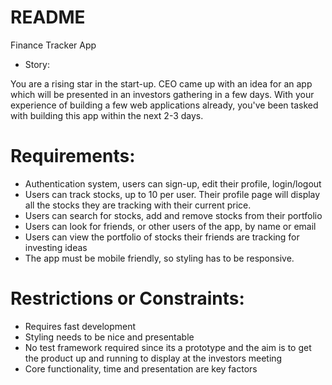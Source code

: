 # README

Finance Tracker App

- Story:

You are a rising star in the start-up.
CEO came up with an idea for an app which will be presented in an investors gathering in a few days.
With your experience of building a few web applications already, you've been tasked with building this app within the next 2-3 days.


# Requirements:

- Authentication system, users can sign-up, edit their profile, login/logout
- Users can track stocks, up to 10 per user. Their profile page will display all the stocks they are tracking with their current price.
- Users can search for stocks, add and remove stocks from their portfolio
- Users can look for friends, or other users of the app, by name or email
- Users can view the portfolio of stocks their friends are tracking for investing ideas
- The app must be mobile friendly, so styling has to be responsive.


# Restrictions or Constraints:

- Requires fast development
- Styling needs to be nice and presentable
- No test framework required since its a prototype and the aim is to get the product up and running to display at the investors meeting
- Core functionality, time and presentation are key factors
